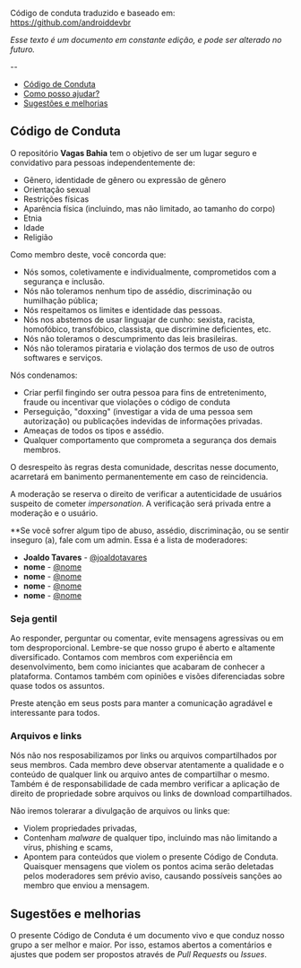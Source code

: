 
Código de conduta traduzido e baseado em: https://github.com/androiddevbr

*Esse texto é um documento em constante edição, e pode ser alterado no futuro.*


--

- [Código de Conduta](#código-de-conduta)
- [Como posso ajudar?](https://github.com/joaldotavares/vagas-bahia/blob/master/docs/como-posso-ajudar.md)
- [Sugestões e melhorias](#sugestões-e-melhorias)

## Código de Conduta

O repositório **Vagas Bahia** tem o objetivo de ser um lugar seguro e convidativo para pessoas independentemente de:
- Gênero, identidade de gênero ou expressão de gênero
- Orientação sexual
- Restrições físicas
- Aparência física (incluindo, mas não limitado, ao tamanho do corpo)
- Etnia
- Idade
- Religião

Como membro deste, você concorda que:

* Nós somos, coletivamente e individualmente, comprometidos com a segurança e inclusão.
* Nós não toleramos nenhum tipo de assédio, discriminação ou humilhação pública;
* Nós respeitamos os limites e identidade das pessoas.
* Nós nos abstemos de usar linguajar de cunho: sexista, racista, homofóbico, transfóbico, classista, que discrimine deficientes, etc.
* Nós não toleramos o descumprimento das leis brasileiras.
* Nós não toleramos pirataria e violação dos termos de uso de outros softwares e serviços.

Nós condenamos:

* Criar perfil fingindo ser outra pessoa para fins de entretenimento, fraude ou incentivar que violações o código de conduta 
* Perseguição, "doxxing" (investigar a vida de uma pessoa sem autorização) ou publicações indevidas de informações privadas.
* Ameaças de todos os tipos e assédio.
* Qualquer comportamento que comprometa a segurança dos demais membros.


O desrespeito às regras desta comunidade, descritas nesse documento, acarretará em banimento permanentemente em caso de reincidencia.

A moderação se reserva o direito de verificar a autenticidade de usuários suspeito de cometer _impersonation_. A verificação será privada entre a moderação e o usuário.

**Se você sofrer algum tipo de abuso, assédio, discriminação, ou se sentir inseguro (a), fale com um admin.
Essa é a lista de moderadores:

* **Joaldo Tavares** - [@joaldotavares](https://github.com/joaldotavares)
* **nome** - [@nome](link)
* **nome** - [@nome](link)
* **nome** - [@nome](link)
* **nome** - [@nome](link)

### Seja gentil

Ao responder, perguntar ou comentar, evite mensagens agressivas ou em tom desproporcional. Lembre-se que nosso grupo é aberto e altamente diversificado. Contamos com membros com experiência em desenvolvimento, bem como iniciantes que acabaram de conhecer a plataforma. Contamos também com opiniões e visões diferenciadas sobre quase todos os assuntos. 

Preste atenção em seus posts para manter a comunicação agradável e interessante para todos.

### Arquivos e links

Nós não nos resposabilizamos por links ou arquivos compartilhados por seus membros. Cada membro deve observar atentamente a qualidade e o conteúdo de qualquer link ou arquivo antes de compartilhar o mesmo. Também é de responsabilidade de cada membro verificar a aplicação de direito de propriedade sobre arquivos ou links de download compartilhados.

Não iremos tolerarar a divulgação de arquivos ou links que:
* Violem propriedades privadas,
* Contenham _malware_ de qualquer tipo, incluindo mas não limitando a vírus, phishing e scams,
* Apontem para conteúdos que violem o presente Código de Conduta.
Quaisquer mensagens que violem os pontos acima serão deletadas pelos moderadores sem prévio aviso, causando possíveis sanções ao membro que enviou a mensagem.

## Sugestões e melhorias

O presente Código de Conduta é um documento vivo e que conduz nosso grupo a ser melhor e maior. Por isso, estamos abertos a comentários e ajustes que podem ser propostos através de _Pull Requests_ ou _Issues_.
